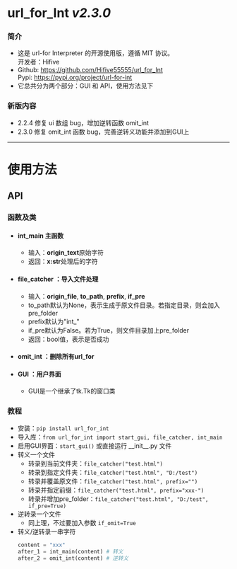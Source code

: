 # url_for_Int *v2.3.0*

### 简介
- 这是 url-for Interpreter 的开源使用版，遵循 MIT 协议。<br>
开发者：Hifive
- Github: https://github.com/Hifive55555/url_for_Int <br>
Pypi: https://pypi.org/project/url-for-int
- 它总共分为两个部分：GUI 和 API，使用方法见下
### 新版内容
- 2.2.4 修复 ui 数组 bug，增加逆转函数 omit_int  
- 2.3.0 修复 omit_int 函数 bug，完善逆转义功能并添加到GUI上

---

# 使用方法
## API
### 函数及类
- #### int_main 主函数
  - 输入：**origin_text**原始字符
  - 返回：**x:str**处理后的字符
- #### file_catcher ：导入文件处理
  - 输入：**origin_file**, **to_path**, **prefix**, **if_pre**
  - to_path默认为None，表示生成于原文件目录。若指定目录，则会加入pre_folder
  - prefix默认为"int_"
  - if_pre默认为False。若为True，则文件目录加上pre_folder
  - 返回：bool值，表示是否成功
- #### omit_int ：删除所有url_for
- #### GUI ：用户界面
  - GUI是一个继承了tk.Tk的窗口类

### 教程
- 安装：`pip install url_for_int`
- 导入库：`from url_for_int import start_gui, file_catcher, int_main`
- 启用GUI界面：`start_gui()` 或直接运行 \_\_init__.py 文件
- 转义一个文件
  - 转录到当前文件夹：`file_catcher("test.html")`
  - 转录到指定文件夹：`file_catcher("test.html", "D:/test")`
  - 转录并覆盖原文件：`file_catcher("test.html", prefix="")`
  - 转录并指定前缀：`file_catcher("test.html", prefix="xxx-")`
  - 转录并增加pre_folder：`file_catcher("test.html", "D:/test", if_pre=True)`
- 逆转录一个文件
  - 同上理，不过要加入参数 `if_omit=True`
- 转义/逆转录一串字符
  ```python
  content = "xxx"
  after_1 = int_main(content) # 转义
  after_2 = omit_int(content) # 逆转义
  ```
